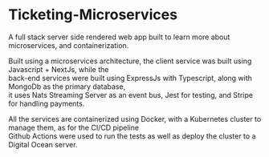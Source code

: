 # Ticketing-Microservices

A full stack server side rendered web app built to learn more about microservices, and containerization.

Built using a microservices architecture, the client service was built using Javascript + NextJs, while the    
back-end services were built using ExpressJs with Typescript, along with MongoDb as the primary database,     
it uses Nats Streaming Server as an event bus, Jest for testing, and Stripe for handling payments.

All the services are containerized using Docker, with a Kubernetes cluster to manage them, as for the CI/CD pipeline    
Github Actions were used to run the tests as well as deploy the cluster to a Digital Ocean server.

